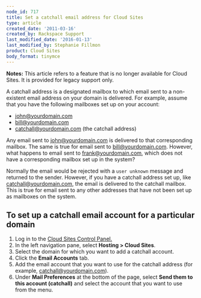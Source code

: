 ```yaml
---
node_id: 717
title: Set a catchall email address for Cloud Sites
type: article
created_date: '2011-03-16'
created_by: Rackspace Support
last_modified_date: '2016-01-13'
last_modified_by: Stephanie Fillmon
product: Cloud Sites
body_format: tinymce
---
```


**Notes:** This article refers to a feature that is no longer available
for Cloud Sites. It is provided for legacy support only.

A catchall address is a designated mailbox to which email sent to a
non-existent email address on your domain is delivered. For example,
assume that you have the following mailboxes set up on your account:

-   john@yourdomain.com
-   bill@yourdomain.com
-   catchall@yourdomain.com (the catchall address)

Any email sent to john@yourdomain.com is delivered to that corresponding
mailbox. The same is true for email sent to bill@yourdomain.com.
However, what happens to email sent to frank@yourdomain.com, which does
not have a corresponding mailbox set up in the system?

Normally the email would be rejected with a `user unknown` message and
returned to the sender. However, if you have a catchall address set up,
like catchall@yourdomain.com, the email is delivered to the catchall
mailbox. This is true for email sent to any other addresses that have
not been set up as mailboxes on the system.

To set up a catchall email account for a particular domain
----------------------------------------------------------

1.  Log in to the [Cloud Sites
    Control Panel.](https://manage.rackspacecloud.com "https://manage.rackspacecloud.com")
2.  In the left navigation pane, select **Hosting &gt; Cloud Sites**.
3.  Select the domain for which you want to add a catchall account.
4.  Click the **Email Accounts** tab.
5.  Add the email account that you want to use for the catchall address
    (for example, catchall@yourdomain.com).
6.  Under **Mail Preferences** at the bottom of the page, select **Send
    them to this account (catchall)** and select the account that you
    want to use from the menu.


